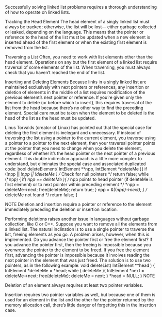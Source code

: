 Successfully solving linked list problems requires a thorough understanding of how to operate on
linked lists.

Tracking the Head Element
The head element of a singly linked list must always be tracked; otherwise, the list will be lost—
either garbage collected or leaked, depending on the language. This means that the pointer or
reference to the head of the list must be updated when a new element is inserted ahead of the first
element or when the existing first element is removed from the list.


Traversing a List
Often, you need to work with list elements other than the head element. Operations on any but the
first element of a linked list require traversal of some elements of the list. When traversing, you must
always check that you haven’t reached the end of the list.

Inserting and Deleting Elements
Because links in a singly linked list are maintained exclusively with next pointers or references, any
insertion or deletion of elements in the middle of a list requires modification of the previous element’s next pointer or reference. If you’re given only the element to delete (or before which to insert),
this requires traversal of the list from the head because there’s no other way to find the preceding
element. Special care must be taken when the element to be deleted is the head of the list as the head must be updated.


Linus Torvalds (creator of Linux) has pointed
out that the special case for deleting the first element is inelegant and unnecessary. If instead of
traversing the list using a pointer to the current element, you traverse using a pointer to a pointer
to the next element, then your traversal pointer points at the pointer that you need to change when
you delete the element, regardless of whether it’s the head pointer or the next pointer of a previous
element. This double indirection approach is a little more complex to understand, but eliminates the
special case and associated duplicated code:
bool deleteElement( IntElement **npp, IntElement *deleteMe ){
if (!npp || !*npp || !deleteMe ) /* Check for null pointers */
return false;
while (*npp) {
if( *npp == deleteMe ){
/* npp points to head pointer (if deleteMe is first element)
or to next pointer within preceding element */
*npp = deleteMe->next;
free(deleteMe);
return true;
}
npp = &((*npp)->next);
}
/* deleteMe not found */
return false;
}

NOTE Deletion and insertion require a pointer or reference to the element
immediately preceding the deletion or insertion location.

Performing deletions raises another issue in languages without garbage collection, like C or C++.
Suppose you want to remove all the elements from a linked list. The natural inclination is to use a
single pointer to traverse the list, freeing elements as you go. A problem arises, however, when this
is implemented. Do you advance the pointer first or free the element first? If you advance the pointer
first, then the freeing is impossible because you overwrote the pointer to the element to be freed. If
you free the element first, advancing the pointer is impossible because it involves reading the next
pointer in the element that was just freed. The solution is to use two pointers, as in the following
example:
void deleteList( IntElement **head )
{
IntElement *deleteMe = *head;
while ( deleteMe ){
IntElement *next = deleteMe->next;
free(deleteMe);
deleteMe = next;
}
*head = NULL;
}
NOTE

Deletion of an element always requires at least two pointer variables.

Insertion requires two pointer variables as well, but because one of them is used for an element in the list and the other for the pointer returned by the memory allocation call, there’s little danger of forgetting this in the insertion case.
